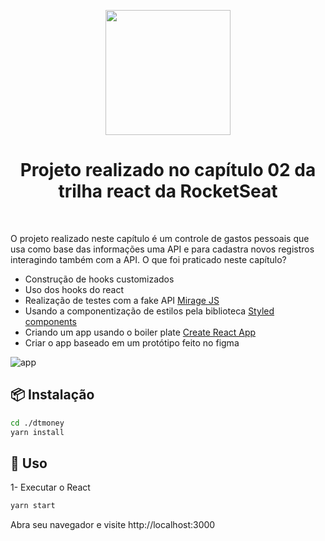 <p align="center">
  <a href="#">
    <img width="200" src="https://user-images.githubusercontent.com/19207320/112214414-ecc12600-8bfd-11eb-8e19-0c0704efda98.png">
  </a>
</p>


<h1 align="center">Projeto realizado no capítulo 02 da trilha react da RocketSeat</h1>

<br>

O projeto realizado neste capítulo é um controle de gastos pessoais que usa como base das informações uma API e para cadastra novos registros interagindo também com a API. 
O que foi praticado neste capítulo?
- Construção de hooks customizados
- Uso dos hooks do react
- Realização de testes com a fake API [Mirage JS](https://miragejs.com/) 
- Usando a componentização de estilos pela biblioteca [Styled components](https://styled-components.com/)
- Criando um app usando o boiler plate [Create React App](https://github.com/facebook/create-react-app)
- Criar o app baseado em um protótipo feito no figma

![app](https://user-images.githubusercontent.com/19207320/112214180-acfa3e80-8bfd-11eb-9370-52c72b160666.gif)


## 📦 Instalação

```bash
cd ./dtmoney
yarn install
```

## 🔨 Uso

1- Executar o React
```bash
yarn start
```

Abra seu navegador e visite http://localhost:3000
